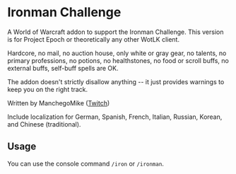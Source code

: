 # Ironman Challenge

A World of Warcraft addon to support the Ironman Challenge. This version is for Project Epoch or theoretically any other WotLK client.

Hardcore, no mail, no auction house, only white or gray gear, no talents, no primary professions, no potions, no healthstones, no food or scroll buffs, no external buffs, self-buff spells are OK.

The addon doesn't strictly disallow anything -- it just provides warnings to keep you on the right track.

Written by ManchegoMike ([Twitch](https://www.twitch.tv/ManchegoMike))

Include localization for German, Spanish, French, Italian, Russian, Korean, and Chinese (traditional).

## Usage

You can use the console command `/iron` or `/ironman`.
